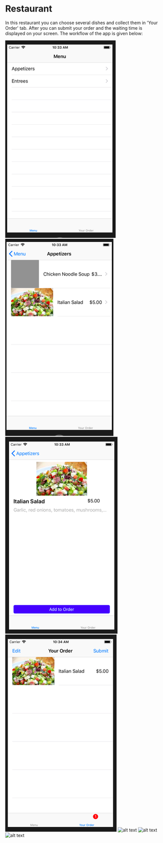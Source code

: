 # Restaurant

In this restaurant you can choose several dishes and collect them in 'Your Order' tab.
After you can submit your order and the waiting time is displayed on your screen.
The workflow of the app is given below:

![alt text](https://github.com/HugoLangeveld/Restaurant/blob/master/Schermafbeelding%202018-12-14%20om%2010.33.43.png)
![alt text](https://github.com/HugoLangeveld/Restaurant/blob/master/Schermafbeelding%202018-12-14%20om%2010.33.51.png)
![alt text](https://github.com/HugoLangeveld/Restaurant/blob/master/Schermafbeelding%202018-12-14%20om%2010.33.59.png)
![alt text](https://github.com/HugoLangeveld/Restaurant/blob/master/Schermafbeelding%202018-12-14%20om%2010.34.08.png)
![alt text]()
![alt text]()
![alt text]()
